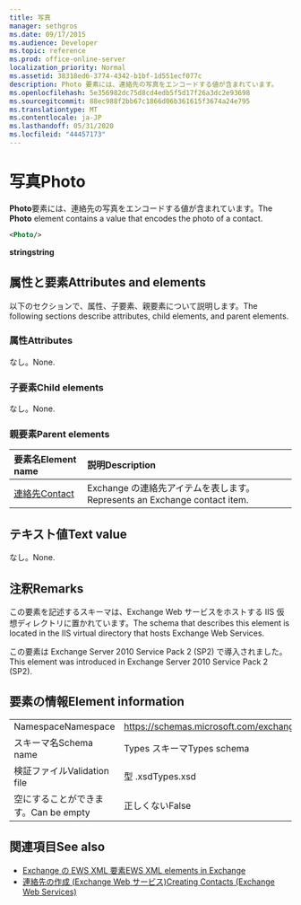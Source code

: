 ```yaml
---
title: 写真
manager: sethgros
ms.date: 09/17/2015
ms.audience: Developer
ms.topic: reference
ms.prod: office-online-server
localization_priority: Normal
ms.assetid: 38318ed6-3774-4342-b1bf-1d551ecf077c
description: Photo 要素には、連絡先の写真をエンコードする値が含まれています。
ms.openlocfilehash: 5e356982dc75d8cd4edb5f5d17f26a3dc2e93698
ms.sourcegitcommit: 88ec988f2bb67c1866d06b361615f3674a24e795
ms.translationtype: MT
ms.contentlocale: ja-JP
ms.lasthandoff: 05/31/2020
ms.locfileid: "44457173"
---
```

# <a name="photo"></a><span data-ttu-id="df725-103">写真</span><span class="sxs-lookup"><span data-stu-id="df725-103">Photo</span></span>

<span data-ttu-id="df725-104">**Photo**要素には、連絡先の写真をエンコードする値が含まれています。</span><span class="sxs-lookup"><span data-stu-id="df725-104">The **Photo** element contains a value that encodes the photo of a contact.</span></span> 
  
```XML
<Photo/>
```

<span data-ttu-id="df725-105">**string**</span><span class="sxs-lookup"><span data-stu-id="df725-105">**string**</span></span>

## <a name="attributes-and-elements"></a><span data-ttu-id="df725-106">属性と要素</span><span class="sxs-lookup"><span data-stu-id="df725-106">Attributes and elements</span></span>

<span data-ttu-id="df725-107">以下のセクションで、属性、子要素、親要素について説明します。</span><span class="sxs-lookup"><span data-stu-id="df725-107">The following sections describe attributes, child elements, and parent elements.</span></span>
  
### <a name="attributes"></a><span data-ttu-id="df725-108">属性</span><span class="sxs-lookup"><span data-stu-id="df725-108">Attributes</span></span>

<span data-ttu-id="df725-109">なし。</span><span class="sxs-lookup"><span data-stu-id="df725-109">None.</span></span>
  
### <a name="child-elements"></a><span data-ttu-id="df725-110">子要素</span><span class="sxs-lookup"><span data-stu-id="df725-110">Child elements</span></span>

<span data-ttu-id="df725-111">なし。</span><span class="sxs-lookup"><span data-stu-id="df725-111">None.</span></span>
  
### <a name="parent-elements"></a><span data-ttu-id="df725-112">親要素</span><span class="sxs-lookup"><span data-stu-id="df725-112">Parent elements</span></span>

|<span data-ttu-id="df725-113">**要素名**</span><span class="sxs-lookup"><span data-stu-id="df725-113">**Element name**</span></span>|<span data-ttu-id="df725-114">**説明**</span><span class="sxs-lookup"><span data-stu-id="df725-114">**Description**</span></span>|
|:-----|:-----|
|[<span data-ttu-id="df725-115">連絡先</span><span class="sxs-lookup"><span data-stu-id="df725-115">Contact</span></span>](contact.md) <br/> |<span data-ttu-id="df725-116">Exchange の連絡先アイテムを表します。</span><span class="sxs-lookup"><span data-stu-id="df725-116">Represents an Exchange contact item.</span></span>  <br/> |
   
## <a name="text-value"></a><span data-ttu-id="df725-117">テキスト値</span><span class="sxs-lookup"><span data-stu-id="df725-117">Text value</span></span>

<span data-ttu-id="df725-118">なし。</span><span class="sxs-lookup"><span data-stu-id="df725-118">None.</span></span>
  
## <a name="remarks"></a><span data-ttu-id="df725-119">注釈</span><span class="sxs-lookup"><span data-stu-id="df725-119">Remarks</span></span>

<span data-ttu-id="df725-120">この要素を記述するスキーマは、Exchange Web サービスをホストする IIS 仮想ディレクトリに置かれています。</span><span class="sxs-lookup"><span data-stu-id="df725-120">The schema that describes this element is located in the IIS virtual directory that hosts Exchange Web Services.</span></span>
  
<span data-ttu-id="df725-121">この要素は Exchange Server 2010 Service Pack 2 (SP2) で導入されました。</span><span class="sxs-lookup"><span data-stu-id="df725-121">This element was introduced in Exchange Server 2010 Service Pack 2 (SP2).</span></span>
  
## <a name="element-information"></a><span data-ttu-id="df725-122">要素の情報</span><span class="sxs-lookup"><span data-stu-id="df725-122">Element information</span></span>

|||
|:-----|:-----|
|<span data-ttu-id="df725-123">Namespace</span><span class="sxs-lookup"><span data-stu-id="df725-123">Namespace</span></span>  <br/> |https://schemas.microsoft.com/exchange/services/2006/types  <br/> |
|<span data-ttu-id="df725-124">スキーマ名</span><span class="sxs-lookup"><span data-stu-id="df725-124">Schema name</span></span>  <br/> |<span data-ttu-id="df725-125">Types スキーマ</span><span class="sxs-lookup"><span data-stu-id="df725-125">Types schema</span></span>  <br/> |
|<span data-ttu-id="df725-126">検証ファイル</span><span class="sxs-lookup"><span data-stu-id="df725-126">Validation file</span></span>  <br/> |<span data-ttu-id="df725-127">型 .xsd</span><span class="sxs-lookup"><span data-stu-id="df725-127">Types.xsd</span></span>  <br/> |
|<span data-ttu-id="df725-128">空にすることができます。</span><span class="sxs-lookup"><span data-stu-id="df725-128">Can be empty</span></span>  <br/> |<span data-ttu-id="df725-129">正しくない</span><span class="sxs-lookup"><span data-stu-id="df725-129">False</span></span>  <br/> |
   
## <a name="see-also"></a><span data-ttu-id="df725-130">関連項目</span><span class="sxs-lookup"><span data-stu-id="df725-130">See also</span></span>

- [<span data-ttu-id="df725-131">Exchange の EWS XML 要素</span><span class="sxs-lookup"><span data-stu-id="df725-131">EWS XML elements in Exchange</span></span>](ews-xml-elements-in-exchange.md)
- [<span data-ttu-id="df725-132">連絡先の作成 (Exchange Web サービス)</span><span class="sxs-lookup"><span data-stu-id="df725-132">Creating Contacts (Exchange Web Services)</span></span>](https://msdn.microsoft.com/library/4845917e-70d1-481c-bbd7-011ec6571789%28Office.15%29.aspx)

